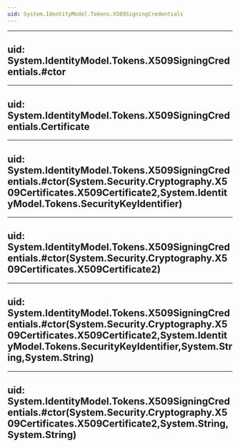 ```yaml
---
uid: System.IdentityModel.Tokens.X509SigningCredentials
---
```


---
uid: System.IdentityModel.Tokens.X509SigningCredentials.#ctor
---

---
uid: System.IdentityModel.Tokens.X509SigningCredentials.Certificate
---

---
uid: System.IdentityModel.Tokens.X509SigningCredentials.#ctor(System.Security.Cryptography.X509Certificates.X509Certificate2,System.IdentityModel.Tokens.SecurityKeyIdentifier)
---

---
uid: System.IdentityModel.Tokens.X509SigningCredentials.#ctor(System.Security.Cryptography.X509Certificates.X509Certificate2)
---

---
uid: System.IdentityModel.Tokens.X509SigningCredentials.#ctor(System.Security.Cryptography.X509Certificates.X509Certificate2,System.IdentityModel.Tokens.SecurityKeyIdentifier,System.String,System.String)
---

---
uid: System.IdentityModel.Tokens.X509SigningCredentials.#ctor(System.Security.Cryptography.X509Certificates.X509Certificate2,System.String,System.String)
---

